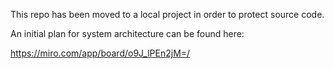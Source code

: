 This repo has been moved to a local project in order to protect source code.

An initial plan for system architecture can be found here:

https://miro.com/app/board/o9J_lPEn2jM=/
